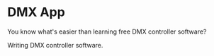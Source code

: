 # DMX App

You know what's easier than learning free DMX controller software?

Writing DMX controller software.
